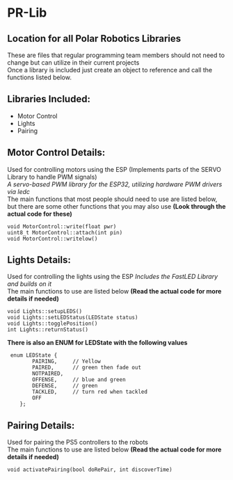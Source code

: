 # PR-Lib

## Location for all Polar Robotics Libraries
These are files that regular programming team members should not need to change but can utilize in their current projects  
Once a library is included just create an object to reference and call the functions listed below.

## Libraries Included:
- Motor Control
- Lights
- Pairing

## Motor Control Details:
Used for controlling motors using the ESP (Implements parts of the SERVO Library to handle PWM signals)  
*A servo-based PWM library for the ESP32, utilizing hardware PWM drivers via ledc*  
The main functions that most people should need to use are listed below, but there are some other functions that you may also use **(Look through the actual code for these)**
```
void MotorControl::write(float pwr)
uint8_t MotorControl::attach(int pin)
void MotorControl::writelow()
```

## Lights Details:
Used for controlling the lights using the ESP *Includes the FastLED Library and builds on it*  
The main functions to use are listed below **(Read the actual code for more details if needed)**
```
void Lights::setupLEDS()
void Lights::setLEDStatus(LEDState status)
void Lights::togglePosition()
int Lights::returnStatus()
```

**There is also an ENUM for LEDState with the following values**
```
 enum LEDState {
        PAIRING,     // Yellow
        PAIRED,      // green then fade out
        NOTPAIRED,
        OFFENSE,     // blue and green
        DEFENSE,     // green
        TACKLED,     // turn red when tackled
        OFF
    }; 
```

## Pairing Details:
Used for pairing the PS5 controllers to the robots  
The main functions to use are listed below **(Read the actual code for more details if needed)**
```
void activatePairing(bool doRePair, int discoverTime)
```
